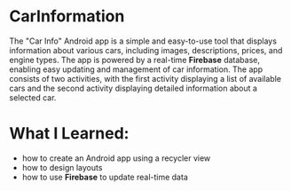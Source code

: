 # CarInformation

The "Car Info" Android app is a simple and easy-to-use tool that displays information about various cars, including images, descriptions, prices, and engine types. The app is powered by a real-time **Firebase** database, enabling easy updating and management of car information. The app consists of two activities, with the first activity displaying a list of available cars and the second activity displaying detailed information about a selected car.

# What I Learned:
- how to create an Android app using a recycler view
- how to design layouts
- how to use **Firebase** to update real-time data
